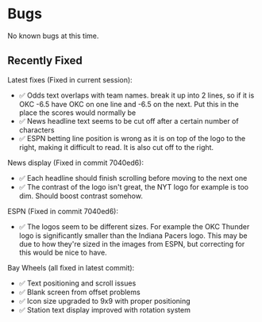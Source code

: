 # Bugs

No known bugs at this time.

## Recently Fixed

Latest fixes (Fixed in current session):
- ✅ Odds text overlaps with team names. break it up into 2 lines, so if it is OKC -6.5 have OKC on one line and -6.5 on the next. Put this in the place the scores would normally be
- ✅ News headline text seems to be cut off after a certain number of characters
- ✅ ESPN betting line position is wrong as it is on top of the logo to the right, making it difficult to read. It is also cut off to the right.

News display (Fixed in commit 7040ed6):
- ✅ Each headline should finish scrolling before moving to the next one
- ✅ The contrast of the logo isn't great, the NYT logo for example is too dim. Should boost contrast somehow.

ESPN (Fixed in commit 7040ed6):
- ✅ The logos seem to be different sizes. For example the OKC Thunder logo is significantly smaller than the Indiana Pacers logo. This may be due to how they're sized in the images from ESPN, but correcting for this would be nice to have.

Bay Wheels (all fixed in latest commit):
- ✅ Text positioning and scroll issues
- ✅ Blank screen from offset problems  
- ✅ Icon size upgraded to 9x9 with proper positioning
- ✅ Station text display improved with rotation system